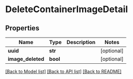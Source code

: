 # DeleteContainerImageDetail

## Properties
Name | Type | Description | Notes
------------ | ------------- | ------------- | -------------
**uuid** | **str** |  | [optional] 
**image_deleted** | **bool** |  | [optional] 

[[Back to Model list]](../README.md#documentation-for-models) [[Back to API list]](../README.md#documentation-for-api-endpoints) [[Back to README]](../README.md)


